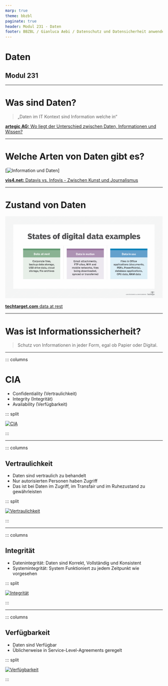 ```yaml
---
marp: true
theme: bbzbl
paginate: true
header: Modul 231 - Daten
footer: BBZBL / Gianluca Aebi / Datenschutz und Datensicherheit anwenden
---
```


<!-- _class: big center -->
# Daten
## Modul 231

---

# Was sind Daten?

> „Daten im IT Kontext sind Information welche in“

[**artegic AG:** Wo liegt der Unterschied zwischen Daten, Informationen und Wissen?](https://www.artegic.com/de/blog/wo-liegt-der-unterschied-zwischen-daten-informationen-und-wissen/)

---

# Welche Arten von Daten gibt es?

[![Information und Daten](./images/infotechnik1.png)]

[**vis4.net:** Datavis vs. Infovis - Zwischen Kunst und Journalismus](https://www.vis4.net/blog/2010/11/datavis-vs-infovis/)

---

# Zustand von Daten

[![Zustand von Daten](../images/whatis-states_of_digital_data.png)]()

[**techtarget.com** data at rest](https://www.techtarget.com/searchstorage/definition/data-at-restg)

---

# Was ist Informationssicherheit?

> Schutz von Informationen in jeder Form, egal ob Papier oder Digital. 

---

::: columns
# CIA  

- Confidentiality (Vertraulichkeit)
- Integrity (Integrität) 
- Availability (Verfügbarkeit)

::: split

[![CIA](./images/whatis-cia_triad-h.png)](https://www.techtarget.com/whatis/definition/Confidentiality-integrity-and-availability-CIA)

:::


---
::: columns
## Vertraulichkeit

- Daten sind vertraulich zu behandelt
- Nur autorisierten Personen haben Zugriff
- Das ist bei Daten im Zugriff, im Transfair und im Ruhezustand zu gewährleisten

::: split

[![Vertraulichkeit](./images/franck-DoWZMPZ-M9s-unsplash.jpg)]()

:::

---
::: columns
## Integrität

- Datenintegrität: Daten sind Korrekt, Vollständig und Konsistent
- Systemintegrität: System Funktioniert zu jedem Zeitpunkt wie vorgesehen

::: split

[![Integrität](./images/choong-deng-xiang--WXQm_NTK0U-unsplash.jpg)]()

:::

---
::: columns
## Verfügbarkeit

- Daten sind Verfügbar
- Üblicherweise in Service-Level-Agreements geregelt


::: split

[![Verfügbarkeit](./images/patrick-robert-doyle-UrHNIeIjoE4-unsplash.jpg)]()

:::
